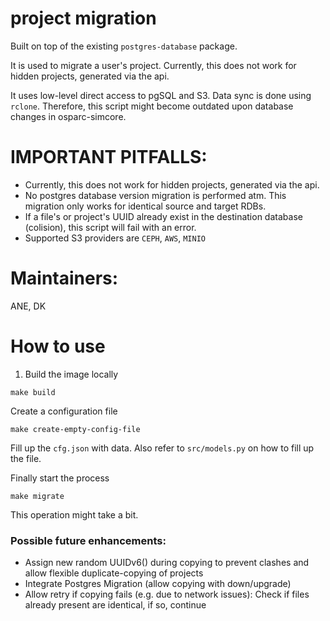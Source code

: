 # project migration

Built on top of the existing `postgres-database` package.

It is used to migrate a user's project. Currently, this does not work for hidden projects, generated via the api.

It uses low-level direct access to pgSQL and S3. Data sync is done using `rclone`. Therefore, this script might become outdated upon database changes in osparc-simcore.


# IMPORTANT PITFALLS:
- Currently, this does not work for hidden projects, generated via the api.
- No postgres database version migration is performed atm. This migration only works for identical source and target RDBs.
- If a file's or project's UUID already exist in the destination database (colision), this script will fail with an error.
- Supported S3 providers are `CEPH`, `AWS`, `MINIO`


# Maintainers:
ANE, DK


# How to use

1. Build the image locally

```
make build
```

Create a configuration file

```
make create-empty-config-file
```

Fill up the `cfg.json` with data. Also refer to `src/models.py` on how to fill up the file.

Finally start the process

```
make migrate
```

This operation might take a bit.



### Possible future enhancements:
- Assign new random UUIDv6() during copying to prevent clashes and allow flexible duplicate-copying of projects
- Integrate Postgres Migration (allow copying with down/upgrade)
- Allow retry if copying fails (e.g. due to network issues): Check if files already present are identical, if so, continue

